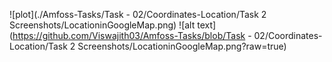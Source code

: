 ![plot](./Amfoss-Tasks/Task - 02/Coordinates-Location/Task 2 Screenshots/LocationinGoogleMap.png)
![alt text](https://github.com/Viswajith03/Amfoss-Tasks/blob/Task - 02/Coordinates-Location/Task 2 Screenshots/LocationinGoogleMap.png?raw=true)
